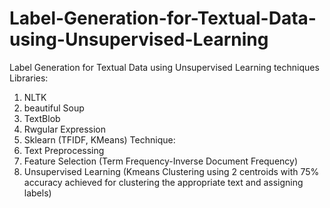 # Label-Generation-for-Textual-Data-using-Unsupervised-Learning
Label  Generation for Textual Data using Unsupervised Learning techniques
Libraries:
  1) NLTK
  2) beautiful Soup
  3) TextBlob
  4) Rwgular Expression
  5) Sklearn (TFIDF, KMeans)
Technique:
  1) Text Preprocessing
  2) Feature Selection (Term Frequency-Inverse Document Frequency)
  3) Unsupervised Learning (Kmeans Clustering using 2 centroids with 75% accuracy achieved for clustering the appropriate text and assigning labels)
